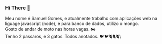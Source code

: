 ### Hi There 🦁

Meu nome é Samuel Gomes, e atualmente trabalho com aplicações web na liguage javascript (node), e para banco de dados, utilizo o mongo.\
Gosto de andar de moto nas horas vagas. 🏍\
Tenho 2 passaros, e 3 gatos. Todos anotados. 🐦🐦🐈🐈🐈\


<!--
**samuelhuarachi/samuelhuarachi** is a ✨ _special_ ✨ repository because its `README.md` (this file) appears on your GitHub profile.

Here are some ideas to get you started:

- 🔭 I’m currently working on ...
- 🌱 I’m currently learning ...
- 👯 I’m looking to collaborate on ...
- 🤔 I’m looking for help with ...
- 💬 Ask me about ...
- 📫 How to reach me: ...
- 😄 Pronouns: ...
- ⚡ Fun fact: ...
-->
